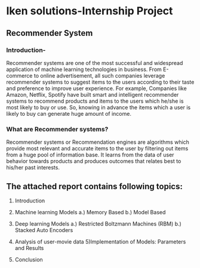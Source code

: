 # Iken solutions-Internship Project
## Recommender System


### Introduction- 

Recommender systems are one of the most successful and widespread application of machine learning technologies in business. From E-commerce to online advertisement, all such companies leverage recommender systems to suggest items to the users according to their taste and preference to improve user experience. For example, Companies like Amazon, Netflix, Spotify have built smart and intelligent recommender systems to recommend products and items to the users which he/she is most likely to buy or use. So, knowing in advance the items which a user is likely to buy can generate huge amount of income.

### What are Recommender systems?

Recommender systems or Recommendation engines are algorithms which provide most relevant and accurate items to the user by filtering out items from a huge pool of information base. It learns from the data of user behavior towards products and produces outcomes that relates best to his/her past interests. 

## The attached report contains following topics:

1) Introduction

2) Machine learning Models
	a.) Memory Based 
	b.) Model Based 

3) Deep learning Models
	a.) Restricted Boltzmann Machines (RBM)
	b.) Stacked Auto Encoders

4) Analysis of user-movie data
5)Implementation of Models: Parameters and Results
6) Conclusion
